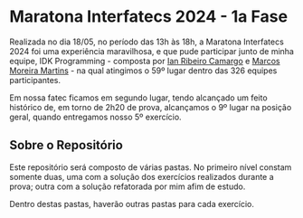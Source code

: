# Maratona Interfatecs 2024 - 1a Fase

Realizada no dia 18/05, no período das 13h às 18h, a Maratona Interfatecs 2024 foi uma experiência maravilhosa, e que pude participar junto de minha equipe, IDK Programming - composta por [Ian Ribeiro Camargo](https://github.com/IanCamargo) e [Marcos Moreira Martins](https://github.com/hmindiano/) - na qual atingimos o 59º lugar dentro das 326 equipes participantes. 

Em nossa fatec ficamos em segundo lugar, tendo alcançado um feito histórico de, em torno de 2h20 de prova, alcançamos o 9º lugar na posição geral, quando entregamos nosso 5º exercício. 

## Sobre o Repositório

Este repositório será composto de várias pastas. No primeiro nível constam somente duas, uma com a solução dos exercícios realizados durante a prova; outra com a solução refatorada por mim afim de estudo. 

Dentro destas pastas, haverão outras pastas para cada exercício. 
